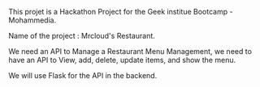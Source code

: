 This projet is a Hackathon Project for the Geek institue Bootcamp - Mohammedia.

Name of the project : Mrcloud's Restaurant.

We need an API to Manage a Restaurant Menu Management, we need to have an API to View, add, delete, update items, and show the menu.

We will use Flask for the API in the backend.
